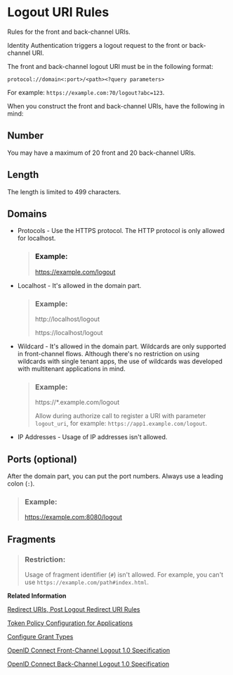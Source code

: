 <!-- loio789c752d70e64e6c90839284b511e7d7 -->

# Logout URI Rules

Rules for the front and back-channel URIs.



Identity Authentication triggers a logout request to the front or back-channel URI.

The front and back-channel logout URI must be in the following format:

`protocol://domain<:port>/<path><?query parameters>`

For example: `https://example.com:70/logout?abc=123`.

When you construct the front and back-channel URIs, have the following in mind:



<a name="loio789c752d70e64e6c90839284b511e7d7__section_ygw_yjd_rgc"/>

## Number

You may have a maximum of 20 front and 20 back-channel URIs.



<a name="loio789c752d70e64e6c90839284b511e7d7__section_wwb_gfp_qnb"/>

## Length

The length is limited to 499 characters.



<a name="loio789c752d70e64e6c90839284b511e7d7__section_xgl_bl3_qnb"/>

## Domains

-   Protocols - Use the HTTPS protocol. The HTTP protocol is only allowed for localhost.

    > ### Example:  
    > https://example.com/logout

-   Localhost - It's allowed in the domain part.

    > ### Example:  
    > http://localhost/logout
    > 
    > https://localhost/logout

-   Wildcard - It's allowed in the domain part. Wildcards are only supported in front-channel flows. Although there's no restriction on using wildcards with single tenant apps, the use of wildcards was developed with multitenant applications in mind.

    > ### Example:  
    > https://\*.example.com/logout
    > 
    > Allow during authorize call to register a URI with parameter `logout_uri`, for example: `https://app1.example.com/logout`.

-   IP Addresses - Usage of IP addresses isn't allowed.



## Ports \(optional\)

After the domain part, you can put the port numbers. Always use a leading colon \(`:`\).

> ### Example:  
> https://example.com:8080/logout



<a name="loio789c752d70e64e6c90839284b511e7d7__section_elx_zcm_tvb"/>

## Fragments

> ### Restriction:  
> Usage of fragment identifier \(`#`\) isn't allowed. For example, you can't use `https://example.com/path#index.html`.

**Related Information**  


[Redirect URIs, Post Logout Redirect URI Rules](redirect-uris-post-logout-redirect-uri-rules-48fdb9a.md "Rules for the redirect URIs or post logout redirect URIs.")

[Token Policy Configuration for Applications](token-policy-configuration-for-applications-c4ba52e.md "Set the token policy for a specific OpenID Connect application. Configure the validity of the refresh token, access and id_token, and the maximum sessions per user.")

[Configure Grant Types](configure-grant-types-c342a7b.md "Configure the allowed grant type for your OpenID Connect application.")

[OpenID Connect Front-Channel Logout 1.0 Specification](https://openid.net/specs/openid-connect-frontchannel-1_0.html)

[OpenID Connect Back-Channel Logout 1.0 Specification](https://openid.net/specs/openid-connect-backchannel-1_0.html#Backchannel)

